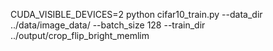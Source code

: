 CUDA_VISIBLE_DEVICES=2 python cifar10_train.py --data_dir ../data/image_data/ --batch_size 128 --train_dir ../output/crop_flip_bright_memlim

